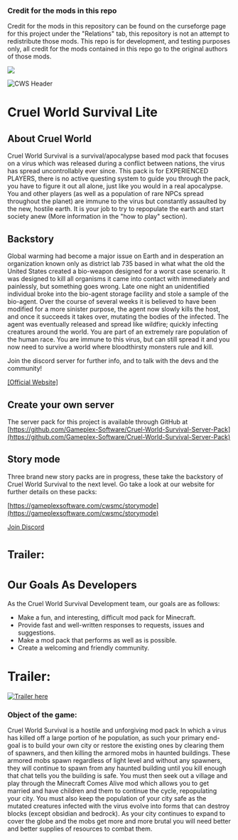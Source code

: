  ### Credit for the mods in this repo
Credit for the mods in this repository can be found on the curseforge page for this project under the "Relations" tab, this repository is not an attempt to redistribute those mods. This repo is for development, and testing purposes only, all credit for the mods contained in this repo go to the original authors of those mods.

![](https://user-images.githubusercontent.com/34868944/151664875-951d4348-a898-44a7-87ab-717cd8e91570.png)

![CWS Header](https://user-images.githubusercontent.com/34868944/178153760-8e94d8ae-a965-46e5-a0d9-5191e4e00839.png)

# Cruel World Survival Lite

## About Cruel World

<span data-slate-node="text">Cruel World Survival is a survival/apocalypse based mod pack that focuses on a virus which was released during a conflict between nations, the virus has spread uncontrollably ever since. This pack is for EXPERIENCED PLAYERS, there is no active questing system to guide you through the pack, you have to figure it out all alone, just like you would in a real apocalypse. You and other players (as well as a population of rare NPCs spread throughout the planet) are immune to the virus but constantly assaulted by the new, hostile earth. It is your job to try to repopulate the earth and start society anew (More information in the "how to play" section).</span>

## Backstory

<span data-slate-node="text">Global warming had become a major issue on Earth and in desperation an organization known only as district lab 735 based in what what the old the United States created a bio-weapon designed for a worst case scenario. It was designed to kill all organisms it came into contact with immediately and painlessly, but something goes wrong. Late one night an unidentified individual broke into the bio-agent storage facility and stole a sample of the bio-agent. Over the course of several weeks it is believed to have been modified for a more sinister purpose, the agent now slowly kills the host, and once it succeeds it takes over, mutating the bodies of the infected. The agent was eventually released and spread like wildfire; quickly infecting creatures around the world. You are part of an extremely rare population of the human race. You are immune to this virus, but can still spread it and you now need to survive a world where bloodthirsty monsters rule and kill. </span>

Join the discord server for further info, and to talk with the devs and the community!

[[Official Website]](https://gameplexsoftware.com/cwsmc)


## Create your own server

The server pack for this project is available through GitHub at [https://github.com/Gameplex-Software/Cruel-World-Survival-Server-Pack](https://github.com/Gameplex-Software/Cruel-World-Survival-Server-Pack)

## Story mode

Three brand new story packs are in progress, these take the backstory of Cruel World Survival to the next level. Go take a look at our website for further details on these packs:

 [https://gameplexsoftware.com/cwsmc/storymode](https://gameplexsoftware.com/cwsmc/storymode)

[Join Discord](https://discord.gg/4rckB2pr2D)


# **<span style="font-size: 24px;">**Trailer**:</span>**



# <span style="font-size: 24px;">**Our Goals As Developers**</span><span style="font-size: 1.2rem;"> </span>

As the Cruel World Survival Development team, our goals are as follows:

*   Make a fun, and interesting, difficult mod pack for Minecraft.
*   Provide fast and well-written responses to requests, issues and suggestions.
*   Make a mod pack that performs as well as is possible.
*   Create a welcoming and friendly community.

# Trailer:

[![Trailer here](http://img.youtube.com/vi/KcoT54nezEA/0.jpg)](http://www.youtube.com/watch?v=KcoT54nezEA "Cruel World Survival trialer")

### **Object of the game:**

<span style="font-size: 14px;">Cruel World Survival is a hostile and unforgiving mod pack In which a virus has killed off a large portion of he population, as such your primary end-goal is to build your own city or restore the existing ones by clearing them of spawners, and then killing the armored mobs in haunted buildings. These armored mobs spawn regardless of light level and without any spawners, they will continue to spawn from any haunted building until you kill enough that chat tells you the building is safe. You must then seek out a village and play through the Minecraft Comes Alive mod which allows you to get married and have children and them to continue the cycle, repopulating your city. You must also keep the population of your city safe as the mutated creatures infected with the virus evolve into forms that can destroy blocks (except obsidian and bedrock). As your city continues to expand to cover the globe and the mobs get more and more brutal you will need better and better supplies of resources to combat them.</span>
